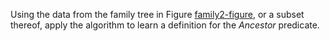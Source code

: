 

Using the data from the family tree in
Figure <a class="insideBookFigRef" target="_blank" href="https://simoncarrignon.github.io/aima-exercises/figures/family2-figure.png">family2-figure</a>, or a subset thereof, apply the
algorithm to learn a definition for the ${Ancestor}$ predicate.
